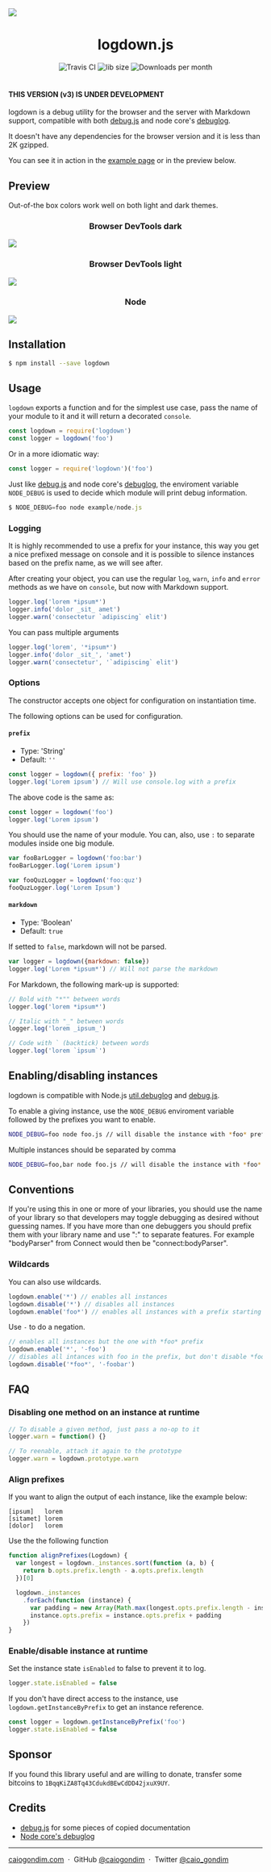 <img src="http://rawgit.com/caiogondim/logdown.js/master/img/icon.svg">

<h1 align="center">logdown.js</h1>

<div align="center">
<img src="http://travis-ci.org/caiogondim/logdown.js.svg?branch=master" alt="Travis CI"> <img src="http://img.badgesize.io/caiogondim/logdown.js/master/dist/logdown.min.js?compression=gzip" alt="lib size"> <img src="http://img.shields.io/npm/dm/logdown.svg" alt="Downloads per month">
</div>

<br>

#### THIS VERSION (v3) IS UNDER DEVELOPMENT

logdown is a debug utility for the browser and the server with Markdown support, compatible with both [debug.js](https://github.com/visionmedia/debug) and node core's [debuglog](https://nodejs.org/docs/latest/api/util.html#util_util_debuglog_section).

It doesn't have any dependencies for the browser version and it is less than 2K gzipped.

You can see it in action in the [example page](//caiogondim.github.io/logdown.js) or in the preview
below.

## Preview

Out-of-the box colors work well on both light and dark themes.

<h3 align="center">Browser DevTools dark</h3>
<img src="http://rawgit.com/caiogondim/logdown.js/master/img/browser-preview-dark.png">

<h3 align="center">Browser DevTools light</h3>
<img src="http://rawgit.com/caiogondim/logdown.js/master/img/browser-preview-light.png">

<h3 align="center">Node</h3>
<img src="http://rawgit.com/caiogondim/logdown.js/master/img/node-preview.png">

## Installation

```bash
$ npm install --save logdown
```

## Usage

`logdown` exports a function and for the simplest use case, pass the name of your module to it and
it will return a decorated `console`.

```js
const logdown = require('logdown')
const logger = logdown('foo')
```

Or in a more idiomatic way:

```js
const logger = require('logdown')('foo')
```

Just like [debug.js](https://github.com/visionmedia/debug) and node core's [debuglog](https://nodejs.org/docs/latest/api/util.html#util_util_debuglog_section), the enviroment variable `NODE_DEBUG` is used to decide which
module will print debug information.

```js
$ NODE_DEBUG=foo node example/node.js
```

### Logging

It is highly recommended to use a prefix for your instance, this way you get a nice prefixed message
on console and it is possible to silence instances based on the prefix name, as we will see after.

After creating your object, you can use the regular `log`, `warn`, `info` and `error` methods as we
have on `console`, but now with Markdown support.

```js
logger.log('lorem *ipsum*')
logger.info('dolor _sit_ amet')
logger.warn('consectetur `adipiscing` elit')
```

You can pass multiple arguments

```js
logger.log('lorem', '*ipsum*')
logger.info('dolor _sit_', 'amet')
logger.warn('consectetur', '`adipiscing` elit')
```

### Options

The constructor accepts one object for configuration on instantiation time.

The following options can be used for configuration.

#### `prefix`

- Type: 'String'
- Default: `''`

```js
const logger = logdown({ prefix: 'foo' })
logger.log('Lorem ipsum') // Will use console.log with a prefix
```

The above code is the same as:
```js
const logger = logdown('foo')
logger.log('Lorem ipsum')
```

You should use the name of your module.
You can, also, use `:` to separate modules inside one big module.

```js
var fooBarLogger = logdown('foo:bar')
fooBarLogger.log('Lorem ipsum')

var fooQuzLogger = logdown('foo:quz')
fooQuzLogger.log('Lorem Ipsum')
```

#### `markdown`

- Type: 'Boolean'
- Default: `true`

If setted to `false`, markdown will not be parsed.

```js
var logger = logdown({markdown: false})
logger.log('Lorem *ipsum*') // Will not parse the markdown
```

For Markdown, the following mark-up is supported:

```js
// Bold with "*"" between words
logger.log('lorem *ipsum*')

// Italic with "_" between words
logger.log('lorem _ipsum_')

// Code with ` (backtick) between words
logger.log('lorem `ipsum`')
```

## Enabling/disabling instances

logdown is compatible with Node.js
[util.debuglog](https://nodejs.org/docs/latest/api/util.html#util_util_debuglog_section) and
[debug.js](https://github.com/visionmedia/debug).

To enable a giving instance, use the `NODE_DEBUG` enviroment variable followed by the prefixes you want to enable.

```bash
NODE_DEBUG=foo node foo.js // will disable the instance with *foo* prefix
```

Multiple instances should be separated by comma

```bash
NODE_DEBUG=foo,bar node foo.js // will disable the instance with *foo* prefix
```

## Conventions

If you're using this in one or more of your libraries, you should use the name of your library so
that developers may toggle debugging as desired without guessing names. If you have more than one
debuggers you should prefix them with your library name and use ":" to separate features. For
example "bodyParser" from Connect would then be "connect:bodyParser".

### Wildcards

You can also use wildcards.

```js
logdown.enable('*') // enables all instances
logdown.disable('*') // disables all instances
logdown.enable('foo*') // enables all instances with a prefix starting with *foo*
```

Use `-` to do a negation.

```js
// enables all instances but the one with *foo* prefix
logdown.enable('*', '-foo')
// disables all intances with foo in the prefix, but don't disable *foobar*
logdown.disable('*foo*', '-foobar')
```

## FAQ

### Disabling one method on an instance at runtime
```js
// To disable a given method, just pass a no-op to it
logger.warn = function() {}

// To reenable, attach it again to the prototype
logger.warn = logdown.prototype.warn
```

### Align prefixes

If you want to align the output of each instance, like the example below:
```
[ipsum]   lorem
[sitamet] lorem
[dolor]   lorem
```

Use the the following function
```js
function alignPrefixes(Logdown) {
  var longest = logdown._instances.sort(function (a, b) {
    return b.opts.prefix.length - a.opts.prefix.length
  })[0]

  logdown._instances
    .forEach(function (instance) {
      var padding = new Array(Math.max(longest.opts.prefix.length - instance.opts.prefix.length + 1, 0)).join(' ')
      instance.opts.prefix = instance.opts.prefix + padding
    })
}
```

### Enable/disable instance at runtime

Set the instance state `isEnabled` to false to prevent it to log.

```js
logger.state.isEnabled = false
```

If you don't have direct access to the instance, use `logdown.getInstanceByPrefix` to get an instance reference.

```js
const logger = logdown.getInstanceByPrefix('foo')
logger.state.isEnabled = false
```

## Sponsor

If you found this library useful and are willing to donate, transfer some
bitcoins to `1BqqKiZA8Tq43CdukdBEwCdDD42jxuX9UY`.

## Credits

- [debug.js](https://github.com/visionmedia/debug) for some pieces of copied documentation
- [Node core's debuglog](https://nodejs.org/docs/latest/api/util.html#util_util_debuglog_section)

---

[caiogondim.com](https://caiogondim.com) &nbsp;&middot;&nbsp;
GitHub [@caiogondim](https://github.com/caiogondim) &nbsp;&middot;&nbsp;
Twitter [@caio_gondim](https://twitter.com/caio_gondim)
